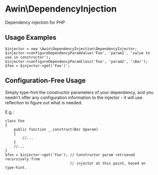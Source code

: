 # Awin\DependencyInjection

Dependency injection for PHP

## Usage Examples

    $injector = new \Awin\DependencyInjection\DependencyInjector;
    $injector->configureDependencyParamValue('Foo', 'param1', 'value to use in constructor');
    $injector->configureDependencyParamClass('Foo', 'param2', '\Bar');
    $foo = $injector->get('Foo')';

## Configuration-Free Usage

Simply type-hint the constructor parameters of your dependency, and you needn't
offer any configuration information to the injector - it will use reflection to
figure out what is needed.

E.g.:

    class Foo
    {
        public function __construct(Bar $param)
        {
            //...
        }
        //...
    }
    $foo = $injector->get('Foo'); // Constructor param retrieved recursively from
                                  // injector at this point, based on type-hint.
